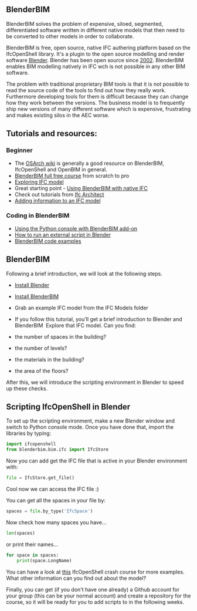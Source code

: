 ## BlenderBIM

BlenderBIM solves the problem of expensive, siloed, segmented, differentiated software written in different native models that then need to be converted to other models in order to collaborate.

BlenderBIM is free, open source, native IFC authering platform based on the IfcOpenShell library. It's a plugin to the open source modelling and render software [Blender](https://www.blender.org/). Blender has been open source since [2002](https://www.blender.org/about/history/#:~:text=On%20Sunday%2C%20October%2013th%2C%202002,used%20for%20any%20purpose%20whatsoever.). BlenderBIM enables BIM modelling natively in IFC wch is not possible in any other BIM software.

The problem with traditional proprietary BIM tools is that it is not possible to read the source code of the tools to find out how they really work. Furthermore developing tools for them is difficult because they can change how they work between the versions. The business model is to frequently ship new versions of many different software which is expensive, frustrating and makes existing silos in the AEC worse.


<!-- Exercise - please do videos 1 - 5 from [this set of tutorials] (https://osarch.org/2022/11/12/%f0%9f%93%ba-ifc-101-a-free-ifc-crash-course-with-python/) from the awesome Yassine Oualid. -->

## Tutorials and resources:

### Beginner
- The [OSArch wiki](https://wiki.osarch.org/index.php?title=BlenderBIM_Add-on) is generally a good resource on BlenderBIM, IfcOpenShell and OpenBIM in general.
- [BlenderBIM full free course](https://www.youtube.com/watch?v=pjO_Nh6yaYw&list=PLbFY94gzUJhGXh9tEZIuq-a8BSWddSPz2) from scratch to pro
- [Exploring IFC model](https://docs.bonsaibim.org/users/quickstart/explore_model.html)
- Great starting point - [Using BlenderBIM with native IFC](https://www.youtube.com/watch?v=Ooh05WF__80&ab_channel=DionMoult)
- Check out tutorials from [Ifc Architect](https://www.youtube.com/@IfcArchitect/videos)
- [Adding information to an IFC model](https://wiki.osarch.org/index.php?title=BlenderBIM_Add-on_adding_information_to_IFC)
### Coding in BlenderBIM
- [Using the Python console with BlenderBIM add-on](https://wiki.osarch.org/index.php?title=BlenderBIM_Add-on/Using_the_Python_console_with_BlenderBIM_Add-on)
- [How to run an external script in Blender](https://github.com/timmcginley/41934/blob/main/Concepts/BlenderBIM/E22_41934_How%20to%20run%20an%20external%20script%20in%20Blender.md)
- [BlenderBIM code examples](https://wiki.osarch.org/index.php?title=BlenderBIM_Add-on/BlenderBIM_Add-on_code_examples)


## BlenderBIM 
Following a brief introduction, we will look at the following steps.

* [Install Blender](https://docs.bonsaibim.org/users/quickstart/installation.html)
* [Install BlenderBIM](https://docs.bonsaibim.org/users/quickstart/installation.html)
* Grab an example IFC model from the IFC Models folder
* If you follow this tutorial, you'll get a brief introduction to Blender and BlenderBIM 
Explore that IFC model. Can you find:

* the number of spaces in the building?
* the number of levels?
* the materials in the building?
* the area of the floors?

After this, we will introduce the scripting environment in Blender to speed up these checks.

## Scripting IfcOpenShell in Blender
To set up the scripting environment, make a new Blender window and switch to Python console mode. Once you have done that, import the libraries by typing:

```python
import ifcopenshell
from blenderbim.bim.ifc import IfcStore
```

Now you can add get the IFC file that is active in your Blender environment with:
```python
file = IfcStore.get_file()
```
Cool now we can access the IFC file :)

You can get all the spaces in your file by:
```python
spaces = file.by_type('IfcSpace')
```
Now check how many spaces you have...
```python
len(spaces)
```
or print their names...
```python
for space in spaces:
	print(space.LongName)
```
You can have a look at [this](https://docs.ifcopenshell.org/ifcopenshell-python/hello_world.html) IfcOpenShell crash course for more examples. What other information can you find out about the model?

Finally, you can get (if you don't have one already) a Github account for your group (this can be your normal account) and create a repository for the course, so it will be ready for you to add scripts to in the following weeks.

